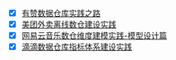 - [x] [有赞数据仓库实践之路](https://smartsi.blog.csdn.net/article/details/128978508)
- [x] [美团外卖离线数仓建设实践](https://smartsi.blog.csdn.net/article/details/129109560)
- [x] [网易云音乐数仓维度建模实践-模型设计篇](https://blog.csdn.net/SunnyYoona/article/details/129116091)
- [x] [滴滴数据仓库指标体系建设实践](https://smartsi.blog.csdn.net/article/details/129001799)

